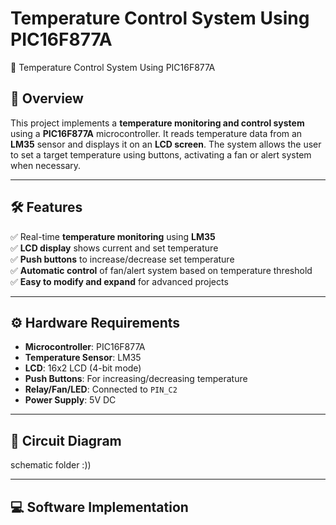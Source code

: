 #  Temperature Control System Using PIC16F877A
🚀 Temperature Control System Using PIC16F877A



## 📌 Overview
This project implements a **temperature monitoring and control system** using a **PIC16F877A** microcontroller. It reads temperature data from an **LM35** sensor and displays it on an **LCD screen**. The system allows the user to set a target temperature using buttons, activating a fan or alert system when necessary.

---

## 🛠 Features
✅ Real-time **temperature monitoring** using **LM35**  
✅ **LCD display** shows current and set temperature  
✅ **Push buttons** to increase/decrease set temperature  
✅ **Automatic control** of fan/alert system based on temperature threshold  
✅ **Easy to modify and expand** for advanced projects  

---

## ⚙️ Hardware Requirements
- **Microcontroller**: PIC16F877A  
- **Temperature Sensor**: LM35  
- **LCD**: 16x2 LCD (4-bit mode)  
- **Push Buttons**: For increasing/decreasing temperature  
- **Relay/Fan/LED**: Connected to `PIN_C2`  
- **Power Supply**: 5V DC  

---

## 🔌 Circuit Diagram

schematic folder :))

---

## 💻 Software Implementation
